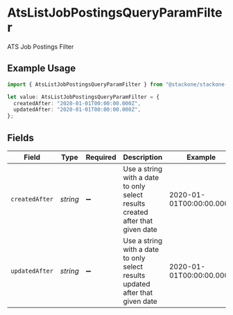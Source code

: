 # AtsListJobPostingsQueryParamFilter

ATS Job Postings Filter

## Example Usage

```typescript
import { AtsListJobPostingsQueryParamFilter } from "@stackone/stackone-client-ts/sdk/models/operations";

let value: AtsListJobPostingsQueryParamFilter = {
  createdAfter: "2020-01-01T00:00:00.000Z",
  updatedAfter: "2020-01-01T00:00:00.000Z",
};
```

## Fields

| Field                                                                         | Type                                                                          | Required                                                                      | Description                                                                   | Example                                                                       |
| ----------------------------------------------------------------------------- | ----------------------------------------------------------------------------- | ----------------------------------------------------------------------------- | ----------------------------------------------------------------------------- | ----------------------------------------------------------------------------- |
| `createdAfter`                                                                | *string*                                                                      | :heavy_minus_sign:                                                            | Use a string with a date to only select results created after that given date | 2020-01-01T00:00:00.000Z                                                      |
| `updatedAfter`                                                                | *string*                                                                      | :heavy_minus_sign:                                                            | Use a string with a date to only select results updated after that given date | 2020-01-01T00:00:00.000Z                                                      |